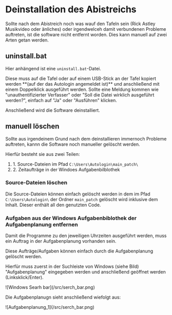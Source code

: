# Deinstallation des Abistreichs
<p>Sollte nach dem Abistreich noch was wauf den Tafeln sein (Rick Astley Musikvideo oder änliches) oder irgendwelceh damit verbundenen Probleme auftreten, ist die software nicht entfernt worden. Dies kann manuell auf zwei Arten getan werden.<p>

## uninstall.bat
<p>Hier anhängend ist eine <code>uninstall.bat</code>-Datei.</p>
<p>Diese muss auf die Tafel oder auf einem USB-Stick an der Tafel kopiert werden **(auf der das Autologin angemeldet ist)** und anschließend mit einem Doppelklick ausgeführt werden. Sollte eine Meldung kommen wie "unauthentifizierter Verfasser" oder "Soll die Datei wirklich ausgeführt werden?", einfach auf "Ja" oder "Ausführen" klicken.</p>
<p>Anschließend wird die Software deinstalliert.</P>

## manuell löschen
<p>Sollte aus irgendeinem Grund nach dem deinstallieren immernoch Probleme auftreten, kannn die Software noch manueller gelöscht werden.</p>
<p>Hierfür besteht sie aus zwei Teilen: <ol>
    <li>1. Source-Dateien im Pfad <code>C:\Users\Autologin\main_patch\</code></li>
    <li>2. Zeitaufträge in der Windoes Aufgabenbilblothek</li>
</ol></p>

### Source-Dateien löschen
<p>Die Source-Dateien können einfach gelöscht werden in dem im Pfad <code>C:\Users\Autologin\</code> der Ordner <code>main_patch</code> gelöscht wird inklusive dem Inhalt. Dieser enthält all den genutzten Code.</p>

### Aufgaben aus der Windows Aufgabenbiblothek der Aufgabenplanung entfernen
<p>Damit die Programme zu den jeweiligen Uhrzeiten ausgeführt werden, muss ein Auftrag in der Aufgabenplanung vorhanden sein.</p>
<p>Diese Aufträge/Aufgaben können einfach durch die Aufgabenplanung gelöscht werden.</p>
<p>Hierfür muss zuerst in der Suchleiste von Windows (siehe Bild) "Aufgabenplanung" eingegeben werden und anschließend geöffnet werden (Linksklick/Enter).</p>
![Windows Searh bar](/src/serch_bar.png)
<p>Die Aufgabenplanugn sieht anschließend wiefolgt aus:</p>
![Aufgabenplanung_1](/src/serch_bar.png)